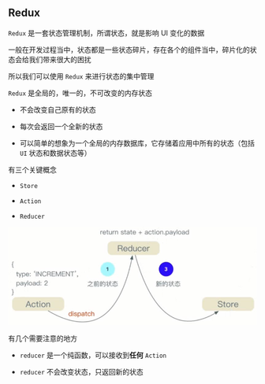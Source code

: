## Redux

`Redux` 是一套状态管理机制，所谓状态，就是影响 UI 变化的数据

一般在开发过程当中，状态都是一些状态碎片，存在各个的组件当中，碎片化的状态会给我们带来很大的困扰

所以我们可以使用 `Redux` 来进行状态的集中管理

`Redux` 是全局的，唯一的，不可改变的内存状态

* 不会改变自己原有的状态

* 每次会返回一个全新的状态

* 可以简单的想象为一个全局的内存数据库，它存储着应用中所有的状态（包括 `UI` 状态和数据状态等）

有三个关键概念

* `Store`

* `Action`

* `Reducer`

![redux](redux.png)

有几个需要注意的地方

* `reducer` 是一个纯函数，可以接收到**任何** `Action`

* `reducer` 不会改变状态，只返回新的状态
